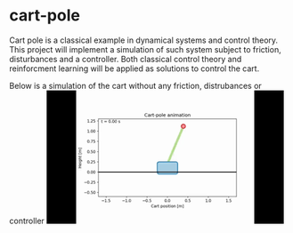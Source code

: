 # cart-pole
Cart pole is a classical example in dynamical systems and control theory. This project will implement a simulation of such system subject to friction, disturbances and a controller. Both classical control theory and reinforcment learning will be applied as solutions to control the cart.

Below is a simulation of the cart without any friction, distrubances or controller
![til](./media/cartpole.gif)
